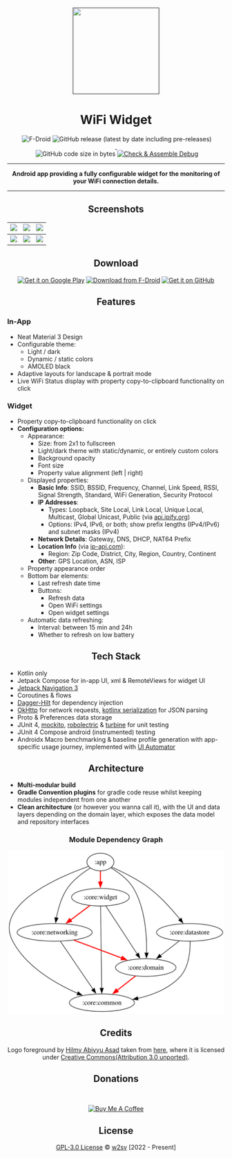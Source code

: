 <p align="center">
  <a href=""><img width="200" height="200" src="https://github.com/w2sv/WiFi-Widget/blob/main/app/src/main/res/mipmap-xxxhdpi/logo_round.png" alt=""></a>
</p>
<h1 align="center">WiFi Widget</h1>

<p align="center">
  <img src="https://img.shields.io/endpoint?color=green&logo=google-play&logoColor=green&url=https%3A%2F%2Fplay.cuzi.workers.dev%2Fplay%3Fi%3Dcom.w2sv.wifiwidget%26l%3DPlay%2520Store%26m%3D%24version" alt=""/>
  <img alt="F-Droid" src="https://img.shields.io/f-droid/v/com.w2sv.wifiwidget">
  <img alt="GitHub release (latest by date including pre-releases)" src="https://img.shields.io/github/v/release/w2sv/WiFi-Widget?include_prereleases"/>

  <br>

  <a href="https://github.com/w2sv/WiFi-Widget/releases">
    <img src="https://img.shields.io/github/downloads/w2sv/WiFi-Widget/total?label=Downloads&logo=github" alt=""/>
  </a>
  <img src="https://img.shields.io/endpoint?color=green&logo=google-play&logoColor=green&url=https%3A%2F%2Fplay.cuzi.workers.dev%2Fplay%3Fi%3Dcom.w2sv.wifiwidget%26l%3DDownloads%26m%3D%24totalinstalls" alt=""/>

  <br>

  <img src="https://img.shields.io/github/license/w2sv/WiFi-Widget" alt="">
  <img alt="GitHub code size in bytes" src="https://img.shields.io/github/languages/code-size/w2sv/WiFi-Widget">
  <a href="https://github.com/w2sv/WiFi-Widget/actions/workflows/workflow.yaml"><img alt="Check & Assemble Debug" src="https://github.com/w2sv/WiFi-Widget/actions/workflows/workflow.yaml/badge.svg"></a>

</p>

------

<p align="center">
<b>Android app providing a fully configurable widget for the monitoring of your WiFi connection details.</b>
</p>

------

<h2 align="center">Screenshots</h2>

| ![](https://github.com/w2sv/WiFi-Widget/blob/main/app/src/main/play/listings/en-US/graphics/phone-screenshots/1.jpg) | ![](https://github.com/w2sv/WiFi-Widget/blob/main/app/src/main/play/listings/en-US/graphics/phone-screenshots/2.jpg) | ![](https://github.com/w2sv/WiFi-Widget/blob/main/app/src/main/play/listings/en-US/graphics/phone-screenshots/3.jpg) |
|----------------------------------------------------------------------------------------------------------------------|----------------------------------------------------------------------------------------------------------------------|----------------------------------------------------------------------------------------------------------------------|
| ![](https://github.com/w2sv/WiFi-Widget/blob/main/app/src/main/play/listings/en-US/graphics/phone-screenshots/4.jpg) | ![](https://github.com/w2sv/WiFi-Widget/blob/main/app/src/main/play/listings/en-US/graphics/phone-screenshots/5.jpg) | ![](https://github.com/w2sv/WiFi-Widget/blob/main/app/src/main/play/listings/en-US/graphics/phone-screenshots/6.jpg) |

<h2 align="center">Download</h2>

<p align="center">
<a href="https://play.google.com/store/apps/details?id=com.w2sv.wifiwidget"><img alt="Get it on Google Play" src="https://play.google.com/intl/en_us/badges/images/generic/en_badge_web_generic.png" height="80"/></a>
<a href="https://f-droid.org/packages/com.w2sv.wifiwidget/"><img alt="Download from F-Droid" src="https://fdroid.gitlab.io/artwork/badge/get-it-on.png" height="80"/></a>
<a href="https://github.com/w2sv/WiFi-Widget/releases/latest"><img alt="Get it on GitHub" src="https://github.com/machiav3lli/oandbackupx/blob/034b226cea5c1b30eb4f6a6f313e4dadcbb0ece4/badge_github.png" height="80"/></a>
</p>

<h2 align="center">Features</h2>

### In-App

- Neat Material 3 Design
- Configurable theme:
    - Light / dark
    - Dynamic / static colors
    - AMOLED black
- Adaptive layouts for landscape & portrait mode
- Live WiFi Status display with property copy-to-clipboard functionality on click

### Widget
- Property copy-to-clipboard functionality on click
- **Configuration options:**
    - Appearance:
        - Size: from 2x1 to fullscreen
        - Light/dark theme with static/dynamic, or entirely custom colors
        - Background opacity
        - Font size
        - Property value alignment (left | right)
    - Displayed properties:
        - **Basic Info**: SSID, BSSID, Frequency, Channel, Link Speed, RSSI, Signal Strength, Standard, WiFi Generation, Security Protocol  
        - **IP Addresses**:
          - Types: Loopback, Site Local, Link Local, Unique Local, Multicast, Global Unicast, Public (via [api.ipify.org](https://api.ipify.org))
          - Options: IPv4, IPv6, or both; show prefix lengths (IPv4/IPv6) and subnet masks (IPv4)
        - **Network Details**: Gateway, DNS, DHCP, NAT64 Prefix  
        - **Location Info** (via [ip-api.com](https://ip-api.com/)):
          - Region: Zip Code, District, City, Region, Country, Continent  
        - **Other**: GPS Location, ASN, ISP
    - Property appearance order
    - Bottom bar elements:
        - Last refresh date time
        - Buttons:
            - Refresh data
            - Open WiFi settings
            - Open widget settings
    - Automatic data refreshing:
        - Interval: between 15 min and 24h 
        - Whether to refresh on low battery

<h2 align="center">Tech Stack</h2>

- Kotlin only
- Jetpack Compose for in-app UI, xml & RemoteViews for widget UI
- [Jetpack Navigation 3](https://developer.android.com/guide/navigation/navigation-3?hl=de)
- Coroutines & flows
- [Dagger-Hilt](https://dagger.dev/hilt/) for dependency injection
- [OkHttp](https://square.github.io/okhttp/) for network requests, [kotlinx serialization](https://github.com/Kotlin/kotlinx.serialization) for JSON parsing
- Proto & Preferences data storage
- JUnit 4, [mockito](https://github.com/mockito/mockito), [robolectric](https://robolectric.org/) & [turbine](https://github.com/cashapp/turbine) for unit testing
- JUnit 4 Compose android (instrumented) testing
- Androidx Macro benchmarking & baseline profile generation with app-specific usage journey, implemented with [UI Automator](https://developer.android.com/training/testing/other-components/ui-automator)

<h2 align="center">Architecture</h2>

- **Multi-modular build**
- **Gradle Convention plugins** for gradle code reuse whilst keeping modules independent from one another
- **Clean architecture** (or however you wanna call it), with the UI and data layers depending on the domain layer, which exposes the data model and repository interfaces

<h3 align="center">Module Dependency Graph</h2>
<p align="center">
    <img src="docs/graphs/dependency_graph.svg" alt=""/>
</p>

<h2 align="center">Credits</h2>

<p align="center">
Logo foreground by <a href="https://freeicons.io/profile/75801">Hilmy Abiyyu Asad</a> taken
from <a href="https://freeicons.io/computer-devices-3/router-wifi-internet-hotspot-icon-487667#">here</a>,
where it is licensed
under <a href="https://creativecommons.org/licenses/by/3.0/">Creative Commons(Attribution 3.0 unported)</a>.
</p>

<h2 align="center">Donations</h2>
<br>
<p align="center">
<a href="https://www.buymeacoffee.com/w2sv" target="_blank"><img src="https://www.buymeacoffee.com/assets/img/custom_images/orange_img.png" alt="Buy Me A Coffee" style="height: 41px !important;width: 174px !important" ></a>
</p>

<h2 align="center">License</h2>

<p align="center">
<a href="https://github.com/w2sv/WiFi-Widget/blob/main/LICENSE">GPL-3.0 License</a> © <a href="https://github.com/w2sv">w2sv</a> [2022 - Present]
</p>
